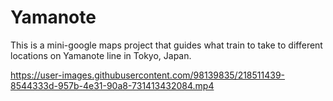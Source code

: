 # Yamanote
This is a mini-google maps project that guides what train to take to different locations on Yamanote line in Tokyo, Japan.





https://user-images.githubusercontent.com/98139835/218511439-8544333d-957b-4e31-90a8-731413432084.mp4

